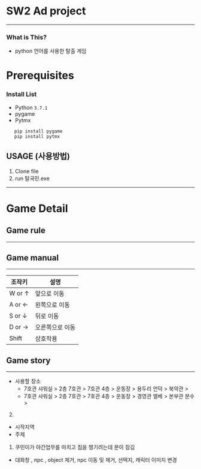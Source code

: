 # SW2 Ad project
------------------------
### What is This?

 - python 언어를 사용한 탈출 게임
# Prerequisites

### Install List

 - Python `3.7.1`
 - pygame
 - Pytmx

 ```
    pip install pygame
    pip install pytmx
 ```

## USAGE (사용방법)

 1. Clone file
 2. run 탈국민.exe
------------------------
# Game Detail

## Game rule
-------

## Game manual
------
| 조작키 | 설명 |
|   ----   | ---- |
|   W or ↑ | 앞으로 이동 |
|   A or ← | 왼쪽으로 이동 |
|   S or ↓ | 뒤로 이동 |
|   D or → | 오른쪽으로 이동 |
|   Shift  | 상호작용 |

## Game story
-----
- 사용할 장소 
   - 7호관 샤워실 > 2층 7호관 > 7호관 4층 > 운동장 > 용두리 언덕 > 북악관 > 
   - 7호관 샤워실 > 2층 7호관 > 7호관 4층 > 운동장 > 경영관 엘베 > 본부관 분수 > 
2. 
- 시작지역
- 주제
1. 쿠민이가 야간업무를 마치고 짐을 챙기려는데 문이 잠김

- 대화창 , npc , object 제거, npc 이동 및 제거, 선택지, 캐릭터 이미지 변경